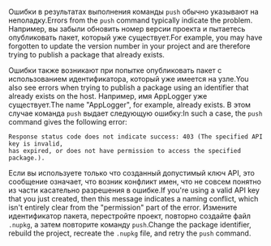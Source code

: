 <span data-ttu-id="cbb37-101">Ошибки в результатах выполнения команды `push` обычно указывают на неполадку.</span><span class="sxs-lookup"><span data-stu-id="cbb37-101">Errors from the `push` command typically indicate the problem.</span></span> <span data-ttu-id="cbb37-102">Например, вы забыли обновить номер версии проекта и пытаетесь опубликовать пакет, который уже существует.</span><span class="sxs-lookup"><span data-stu-id="cbb37-102">For example, you may have forgotten to update the version number in your project and are therefore trying to publish a package that already exists.</span></span>

<span data-ttu-id="cbb37-103">Ошибки также возникают при попытке опубликовать пакет с использованием идентификатора, который уже имеется на узле.</span><span class="sxs-lookup"><span data-stu-id="cbb37-103">You also see errors when trying to publish a package using an identifier that already exists on the host.</span></span> <span data-ttu-id="cbb37-104">Например, имя AppLogger уже существует.</span><span class="sxs-lookup"><span data-stu-id="cbb37-104">The name "AppLogger", for example, already exists.</span></span> <span data-ttu-id="cbb37-105">В этом случае команда `push` выдает следующую ошибку:</span><span class="sxs-lookup"><span data-stu-id="cbb37-105">In such a case, the `push` command gives the following error:</span></span>

```output
Response status code does not indicate success: 403 (The specified API key is invalid,
has expired, or does not have permission to access the specified package.).
```

<span data-ttu-id="cbb37-106">Если вы используете только что созданный допустимый ключ API, это сообщение означает, что возник конфликт имен, что не совсем понятно из части касательно разрешения в ошибке.</span><span class="sxs-lookup"><span data-stu-id="cbb37-106">If you're using a valid API key that you just created, then this message indicates a naming conflict, which isn't entirely clear from the "permission" part of the error.</span></span> <span data-ttu-id="cbb37-107">Измените идентификатор пакета, перестройте проект, повторно создайте файл `.nupkg`, а затем повторите команду `push`.</span><span class="sxs-lookup"><span data-stu-id="cbb37-107">Change the package identifier, rebuild the project, recreate the `.nupkg` file, and retry the `push` command.</span></span>